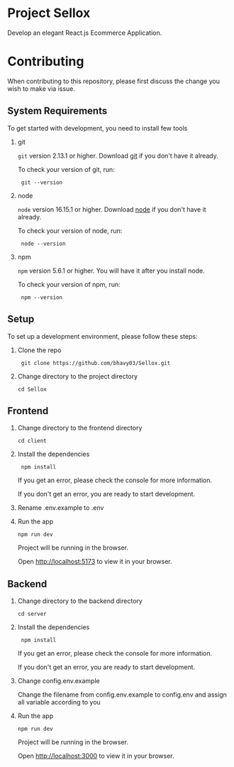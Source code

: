 # Project Sellox

Develop an elegant React.js Ecommerce Application.

# Contributing

When contributing to this repository, please first discuss the change you wish to make via issue.

## System Requirements

To get started with development, you need to install few tools

1. git

   `git` version 2.13.1 or higher. Download [git](https://git-scm.com/downloads) if you don't have it already.

   To check your version of git, run:

   ```shell
    git --version
   ```

2. node

   `node` version 16.15.1 or higher. Download [node](https://nodejs.org/en/download/) if you don't have it already.

   To check your version of node, run:

   ```shell
    node --version
   ```

3. npm

   `npm` version 5.6.1 or higher. You will have it after you install node.

   To check your version of npm, run:

   ```shell
    npm --version
   ```

## Setup

To set up a development environment, please follow these steps:

1. Clone the repo

   ```shell
    git clone https://github.com/bhavy03/Sellox.git
   ```

2. Change directory to the project directory

   ```shell
   cd Sellox
   ```

## Frontend

1. Change directory to the frontend directory

   ```shell
   cd client
   ```

2. Install the dependencies

   ```shell
    npm install
   ```

   If you get an error, please check the console for more information.

   If you don't get an error, you are ready to start development.

3. Rename .env.example to .env
    

4. Run the app

   ```shell
   npm run dev
   ```

   Project will be running in the browser.

   Open [http://localhost:5173](http://localhost:5173) to view it in your browser.

## Backend

1. Change directory to the backend directory

   ```shell
   cd server
   ```

2. Install the dependencies

   ```shell
    npm install
   ```

   If you get an error, please check the 
console for more information.

   If you don't get an error, you are ready 
to start development.
 
3. Change config.env.example

   Change the filename from config.env.example to
config.env and assign all variable according to you


4. Run the app

   ```shell
   npm run dev
   ```

   Project will be running in the browser.

   Open [http://localhost:3000](http://localhost:3000) to view it in your browser.